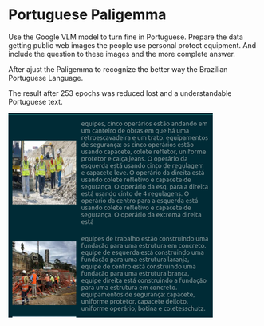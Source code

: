 # Portuguese Paligemma
Use the Google VLM model to turn fine in Portuguese. 
Prepare the data getting public web images the people use personal protect equipment. And include the question to these images and the more complete answer.

After ajust the Paligemma to recognize the better way the Brazilian Portuguese Language. 

The result after 253 epochs was reduced lost and a understandable Portuguese text.

[![Test prediction](imgs_mk/result.png)](https://www.linkedin.com/in/maloi/)
